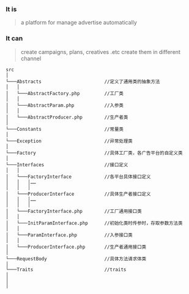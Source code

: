 ### It is
> a platform for manage advertise automatically

### It can
> create campaigns, plans, creatives .etc
> create them in different channel


```
src  
│
└───Abstracts                       //定义了通用类的抽象方法
│   │
│   └───AbstractFactory.php         //工厂类
│   │
│   └───AbstractParam.php           //入参类
│   │
│   └───AbstractProducer.php        //生产者类
│
└───Constants                       //常量类
│
└───Exception                       //异常处理类
│
└───Factory                         //具体工厂类，各广告平台的自定义类
│
└───Interfaces                      //接口定义
│   │
│   └───FactoryInterface            //各平台具体接口定义
│   │   │……
│   │   │
│   └───ProducerInterface           //具体生产者接口定义
│   │   │……
│   │   │
│   └───FactoryInterface.php        //工厂通用接口类
│   │
│   └───InitParamInterface.php      //初始化类时传参时，存取参数方法类
│   │
│   └───ParamInterface.php          //入参接口类
│   │
│   └───ProducerInterface.php       //生产者通用接口类
│
└───RequestBody                     //具体方法请求体类
│
└───Traits                          //traits
│
│
│
```